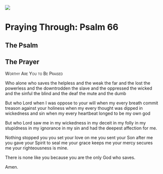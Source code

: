 <img class="intro-right" src="/images/art-paris-psalter.jpg">

# Praying Through: Psalm 66

## The Psalm

## The Prayer

<div style="font-variant: small-caps;">
Worthy Are You to Be Praised
</div>


Who alone
  who saves the helpless and the weak
  the far and the lost
  the powerless and the downtrodden
  the slave and the oppressed
  the wicked and the sinful
  the blind and the deaf
  the mute and the dumb

But who Lord
  when I was oppose to your will
  when my every breath commit treason against your holiness
  when my every thought was dipped in wickedness and sin
  when my every heartbeat longed to be my own god

But who Lord
  saw me in my wickedness
  in my deceit
  in my folly
  in my stupidness
  in my ignorance
  in my sin
  and had the deepest affection for me.

Nothing stopped you
  you set your love on me
  you sent your Son after me
  you gave your Spirit to seal me
  your grace keeps me
  your mercy secures me
  your righteousness is mine.

There is none like you
  because you are the only God
  who saves.

Amen.
